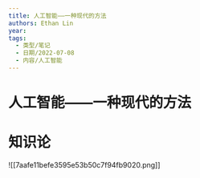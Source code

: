 ```yaml
---
title: 人工智能——一种现代的方法
authors: Ethan Lin
year:
tags:
  - 类型/笔记 
  - 日期/2022-07-08 
  - 内容/人工智能 
---
```



# 人工智能——一种现代的方法






# 知识论


![[7aafe11befe3595e53b50c7f94fb9020.png]][](marginnote3app://note/E049A41E-2ED8-4184-9C54-507F93994316)






